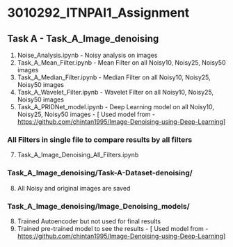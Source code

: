 # 3010292_ITNPAI1_Assignment


## Task A - Task_A_Image_denoising
  1. Noise_Analysis.ipynb        - Noisy analysis on images
  2. Task_A_Mean_Filter.ipynb    - Mean Filter on all Noisy10, Noisy25, Noisy50 images
  3. Task_A_Median_Filter.ipynb  - Median Filter on all Noisy10, Noisy25, Noisy50 images
  4. Task_A_Wavelet_Filter.ipynb - Wavelet Filter on all Noisy10, Noisy25, Noisy50 images
  5. Task_A_PRIDNet_model.ipynb  - Deep Learning model on all Noisy10, Noisy25, Noisy50 images - [ Used model from - https://github.com/chintan1995/Image-Denoising-using-Deep-Learning]
  
###  All Filters in single file to compare results by all filters
  7. Task_A_Image_Denoising_All_Filters.ipynb  
###  Task_A_Image_denoising/Task-A-Dataset-denoising/
  8. All Noisy and original images are saved
###  Task_A_Image_denoising/Image_Denoising_models/
  8. Trained Autoencoder but not used for final results
  9. Trained pre-trained model to see the results - [ Used model from - https://github.com/chintan1995/Image-Denoising-using-Deep-Learning]



